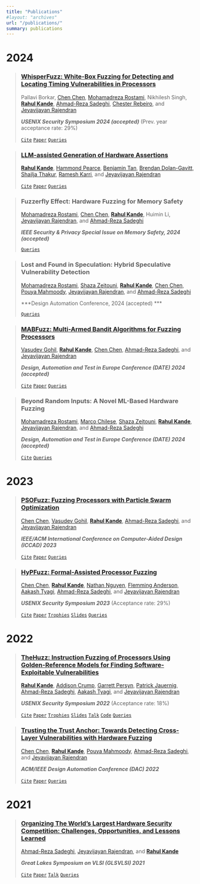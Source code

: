 ```yaml
---
title: "Publications"
#layout: "archives"
url: "/publications/"
summary: publications
---
```



# 2024


> ### [WhisperFuzz: White-Box Fuzzing for Detecting and Locating Timing Vulnerabilities in Processors](https://arxiv.org/abs/2402.03704)
> Pallavi Borkar, [Chen Chen](https://seth.engr.tamu.edu/people/chen-chen/), [Mohamadreza Rostami](https://www.informatik.tu-darmstadt.de/systemsecurity/people_sys/people_details_sys_124864.en.jsp), Nikhilesh Singh, [**Rahul Kande**](https://www.rahulkande.com/), [Ahmad-Reza Sadeghi](https://www.informatik.tu-darmstadt.de/systemsecurity/people_sys/people_details_sys_45184.en.jsp), [Chester Rebeiro](http://www.cse.iitm.ac.in/~chester/), and [Jeyavijayan Rajendran](https://cesg.tamu.edu/people-2/faculty/jv-jeyavijayan-rajendran/)
>
> ***USENIX Security Symposium 2024 (accepted)*** (Prev. year acceptance rate: 29%)
>
> [`Cite`](/misc/cite_whisperfuzz)  [`Paper`](https://arxiv.org/abs/2402.03704) [`Queries`](/misc/paper_queries)


> ### [LLM-assisted Generation of Hardware Assertions](https://arxiv.org/abs/2304.02485)
> [**Rahul Kande**](https://www.rahulkande.com/), [Hammond Pearce](https://www.cyberhammond.com/), [Benjamin Tan](https://profiles.ucalgary.ca/benjamin-tan), [Brendan Dolan-Gavitt](https://engineering.nyu.edu/faculty/brendan-dolan-gavitt), [Shailja Thakur](https://cyber.nyu.edu/profile/shailja-thakur/), [Ramesh Karri](https://engineering.nyu.edu/faculty/ramesh-karri), and [Jeyavijayan Rajendran](https://cesg.tamu.edu/people-2/faculty/jv-jeyavijayan-rajendran/)
>
> [`Cite`](/misc/cite_llm)  [`Paper`](https://arxiv.org/abs/2306.14027) [`Queries`](/misc/paper_queries)


> ### Fuzzerfly Effect: Hardware Fuzzing for Memory Safety
> [Mohamadreza Rostami](https://www.informatik.tu-darmstadt.de/systemsecurity/people_sys/people_details_sys_124864.en.jsp), [Chen Chen](https://seth.engr.tamu.edu/people/chen-chen/), [**Rahul Kande**](https://www.rahulkande.com/), Huimin Li, [Jeyavijayan Rajendran](https://cesg.tamu.edu/people-2/faculty/jv-jeyavijayan-rajendran/), and [Ahmad-Reza Sadeghi](https://www.informatik.tu-darmstadt.de/systemsecurity/people_sys/people_details_sys_45184.en.jsp)
>
> ***IEEE Security & Privacy Special Issue on Memory Safety, 2024 (accepted)*** 
>
>  [`Queries`](/misc/paper_queries)


> ### Lost and Found in Speculation: Hybrid Speculative Vulnerability Detection
> [Mohamadreza Rostami](https://www.informatik.tu-darmstadt.de/systemsecurity/people_sys/people_details_sys_124864.en.jsp), [Shaza Zeitouni](https://www.informatik.tu-darmstadt.de/systemsecurity/people_sys/people_details_sys_49344.en.jsp), [**Rahul Kande**](https://www.rahulkande.com/), [Chen Chen](https://seth.engr.tamu.edu/people/chen-chen/), [Pouya Mahmoody](https://www.informatik.tu-darmstadt.de/systemsecurity/people_sys/people_details_sys_85120.en.jsp), [Jeyavijayan Rajendran](https://cesg.tamu.edu/people-2/faculty/jv-jeyavijayan-rajendran/), and [Ahmad-Reza Sadeghi](https://www.informatik.tu-darmstadt.de/systemsecurity/people_sys/people_details_sys_45184.en.jsp)
>
> ***Design Automation Conference, 2024 (accepted) *** 
>
>  [`Queries`](/misc/paper_queries)


> ### [MABFuzz: Multi-Armed Bandit Algorithms for Fuzzing Processors](https://arxiv.org/abs/2311.14594)
> [Vasudev Gohil](https://gohilvasudev.wixsite.com/website), [**Rahul Kande**](https://www.rahulkande.com/), [Chen Chen](https://seth.engr.tamu.edu/people/chen-chen/), [Ahmad-Reza Sadeghi](https://www.informatik.tu-darmstadt.de/systemsecurity/people_sys/people_details_sys_45184.en.jsp), and [Jeyavijayan Rajendran](https://cesg.tamu.edu/people-2/faculty/jv-jeyavijayan-rajendran/) 
>
> ***Design, Automation and Test in Europe Conference (DATE) 2024 (accepted)*** 
>
> [`Cite`](/misc/cite_mabfuzz) [`Paper`](https://arxiv.org/abs/2311.14594) [`Queries`](/misc/paper_queries)


> ### Beyond Random Inputs: A Novel ML-Based Hardware Fuzzing
> [Mohamadreza Rostami](https://www.informatik.tu-darmstadt.de/systemsecurity/people_sys/people_details_sys_124864.en.jsp), [Marco Chilese](https://www.informatik.tu-darmstadt.de/systemsecurity/people_sys/people_details_sys_115712.en.jsp), [Shaza Zeitouni](https://www.informatik.tu-darmstadt.de/systemsecurity/people_sys/people_details_sys_49344.en.jsp), [**Rahul Kande**](https://www.rahulkande.com/), [Jeyavijayan Rajendran](https://cesg.tamu.edu/people-2/faculty/jv-jeyavijayan-rajendran/), and [Ahmad-Reza Sadeghi](https://www.informatik.tu-darmstadt.de/systemsecurity/people_sys/people_details_sys_45184.en.jsp)
>
> ***Design, Automation and Test in Europe Conference (DATE) 2024 (accepted)*** 
>
> [`Cite`](/misc/cite_chatfuzz)  [`Queries`](/misc/paper_queries)


# 2023

> ### [PSOFuzz: Fuzzing Processors with Particle Swarm Optimization](https://arxiv.org/abs/2307.14480)
> [Chen Chen](https://seth.engr.tamu.edu/people/chen-chen/), [Vasudev Gohil](https://gohilvasudev.wixsite.com/website), [**Rahul Kande**](https://www.rahulkande.com/), [Ahmad-Reza Sadeghi](https://www.informatik.tu-darmstadt.de/systemsecurity/people_sys/people_details_sys_45184.en.jsp),  and [Jeyavijayan Rajendran](https://cesg.tamu.edu/people-2/faculty/jv-jeyavijayan-rajendran/)
>
> ***IEEE/ACM International Conference on Computer-Aided Design (ICCAD) 2023*** 
>
> [`Cite`](/misc/cite_psofuzz)  [`Paper`](https://arxiv.org/abs/2307.14480)  [`Queries`](/misc/paper_queries)


> ### [HyPFuzz: Formal-Assisted Processor Fuzzing](https://www.usenix.org/conference/usenixsecurity23/presentation/chen-chen)
> [Chen Chen](https://seth.engr.tamu.edu/people/chen-chen/), [**Rahul Kande**](https://www.rahulkande.com/), [Nathan Nguyen](https://seth.engr.tamu.edu/people/nathan-nguyen/), [Flemming Anderson](https://engineering.tamu.edu/cse/profiles/andersen-flemming.html), [Aakash Tyagi](https://engineering.tamu.edu/cse/profiles/tyagi-aakash.html), [Ahmad-Reza Sadeghi](https://www.informatik.tu-darmstadt.de/systemsecurity/people_sys/people_details_sys_45184.en.jsp),  and [Jeyavijayan Rajendran](https://cesg.tamu.edu/people-2/faculty/jv-jeyavijayan-rajendran/)
>
> ***USENIX Security Symposium 2023*** (Acceptance rate: 29%)
>
> [`Cite`](/misc/cite_hypfuzz)  [`Paper`](https://www.usenix.org/system/files/usenixsecurity23-chen-chen.pdf) [`Trophies`](/misc/hypfuzz_trophies) [`Slides`](https://www.usenix.org/system/files/sec23_slides_chen-chen.pdf) [`Queries`](/misc/paper_queries)


# 2022


> ### [TheHuzz: Instruction Fuzzing of Processors Using Golden-Reference Models for Finding Software-Exploitable Vulnerabilities](https://www.usenix.org/conference/usenixsecurity22/presentation/kande)
> [**Rahul Kande**](https://www.rahulkande.com/), [Addison Crump](https://addisoncrump.info/), [Garrett Persyn](https://sites.google.com/a/tamu.edu/gpersyn/summary?authuser=1), [Patrick Jauernig](https://www.informatik.tu-darmstadt.de/systemsecurity/people_sys/people_details_sys_48896.en.jsp), [Ahmad-Reza Sadeghi](https://www.informatik.tu-darmstadt.de/systemsecurity/people_sys/people_details_sys_45184.en.jsp), [Aakash Tyagi](https://engineering.tamu.edu/cse/profiles/tyagi-aakash.html), and [Jeyavijayan Rajendran](https://cesg.tamu.edu/people-2/faculty/jv-jeyavijayan-rajendran/)
>
> ***USENIX Security Symposium 2022*** (Acceptance rate: 18%)
>
> [`Cite`](/misc/cite_thehuzz)  [`Paper`](https://www.usenix.org/system/files/sec22fall_kande.pdf) [`Trophies`](/misc/thehuzz_trophies)  [`Slides`](https://www.usenix.org/system/files/sec22_slides-kande.pdf) [`Talk`](https://www.youtube.com/watch?v=eQWALYQXRbU&ab_channel=USENIX)  [`Code`](/misc/thehuzz_source_code) [`Queries`](/misc/thehuzz_source_code)


> ### [Trusting the Trust Anchor: Towards Detecting Cross-Layer Vulnerabilities with Hardware Fuzzing](https://dl.acm.org/doi/10.1145/3489517.3530638)
> [Chen Chen](https://seth.engr.tamu.edu/people/chen-chen/), [**Rahul Kande**](https://www.rahulkande.com/), [Pouya Mahmoody](https://www.informatik.tu-darmstadt.de/systemsecurity/people_sys/people_details_sys_85120.en.jsp), [Ahmad-Reza Sadeghi](https://www.informatik.tu-darmstadt.de/systemsecurity/people_sys/people_details_sys_45184.en.jsp), and [Jeyavijayan Rajendran](https://cesg.tamu.edu/people-2/faculty/jv-jeyavijayan-rajendran/)
>
> ***ACM/IEEE Design Automation Conference (DAC) 2022***
>
> [`Cite`](/misc/cite_trusting)  [`Paper`](https://dl.acm.org/doi/10.1145/3489517.3530638) [`Queries`](/misc/paper_queries)


# 2021

> ### [Organizing The World’s Largest Hardware Security Competition: Challenges, Opportunities, and Lessons Learned](https://dl.acm.org/doi/abs/10.1145/3453688.3464508)
>[Ahmad-Reza Sadeghi](https://www.informatik.tu-darmstadt.de/systemsecurity/people_sys/people_details_sys_45184.en.jsp), [Jeyavijayan Rajendran](https://cesg.tamu.edu/people-2/faculty/jv-jeyavijayan-rajendran/), and [**Rahul Kande**](https://www.rahulkande.com/)
>
> ***Great Lakes Symposium on VLSI (GLSVLSI) 2021***
>
> [`Cite`](/misc/cite_organizing)  [`Paper`](https://dl.acm.org/doi/abs/10.1145/3453688.3464508) [`Talk`](https://dl.acm.org/doi/abs/10.1145/3453688.3464508) [`Queries`](/misc/paper_queries)
